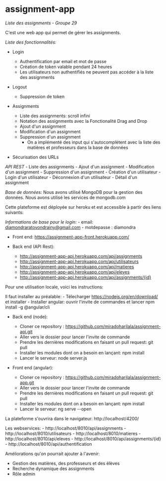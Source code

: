 # assignment-app
*Liste des assignments - Groupe 29*

C'est une web app qui permet de gérer les assignments.

*Liste des fonctionnalités:*

- Login
    - Authentification par email et mot de passe
    - Création de token valable pendant 24 heures
    - Les utilisateurs non authentifiés ne peuvent pas accéder à la liste des assignments

- Logout
    - Suppression de token

- Assignments
    - Liste des assignments: scroll infini
    - Notation des assignments avec la Fonctionalité Drag and Drop
    - Ajout d'un assignment
    - Modification d'un assignment
    - Suppression d'un assignment
        - On a implémenté des input qui s'autocomplètent avec la liste des matières et professeurs dans la base de données

- Sécurisation des URLs

*API REST*
    - Liste des assignments
    - Ajout d'un assignment
    - Modification d'un assignment
    - Suppression d'un assignment
    - Création d'un utilisateur 
    - Login d'un utilisateur
    - Déconnexion d'un utilisateur
    - Détail d'un assignment

*Base de données:* Nous avons utilisé MongoDB pour la gestion des données. Nous avons utilisé les services de mongodb.com

Cette plateforme est déployée sur heroku et est accessible à partir des liens suivants:

*Informations de base pour le login:*
    - email: diamondraratovondrainy@gmail.com
    - motdepasse : diamondra
    
- Front end:
    https://assignment-app-front.herokuapp.com/

- Back end (API Rest):
    - http://assignment-app-api.herokuapp.com/api/assignments
    - http://assignment-app-api.herokuapp.com/api/utilisateurs
    - http://assignment-app-api.herokuapp.com/api/matieres
    - http://assignment-app-api.herokuapp.com/api/eleves
    - http://assignment-app-api.herokuapp.com/api/assignments/{id}

Pour une utilisation locale, voici les instructions:

Il faut installer au préalable:
    - Télecharger https://nodejs.org/en/download/ et installer
    - Installer angular: ouvrir l'invite de commandes et lancer npm install -g @angular/cli

- Back end (node): 
    - Cloner ce repository : https://github.com/miradoharilala/assignment-api.git
    - Aller vers le dossier pour lancer l'invite de commande 
    - Prendre les dernières modifications en faisant un pull request: git pull
    - Installer les modules dont on a besoin en lançant: npm install
    - Lancer le serveur: node server.js

- Front end (angular): 
    - Cloner ce repository : https://github.com/miradoharilala/assignment-app.git
    - Aller vers le dossier pour lancer l'invite de commande 
    - Prendre les dernières modifications en faisant un pull request: git pull
    - Installer les modules dont on a besoin en lançant: npm install
    - Lancer le serveur: ng serve --open

La plateforme s'ouvrira dans le navigateur: http://localhost/4200/

Les webservices:
    - http://localhost/8010/api/assignments
    - http://localhost/8010/utilisateurs
    - http://localhost/8010/matieres
    - http://localhost/8010/api/eleves
    - http://localhost/8010/api/assignments/{id}
    - http://localhost/8010/api/authentification

Améliorations qu'on pourrait ajouter à l'avenir: 
- Gestion des matières, des professeurs et des élèves
- Recherche dynamique des assignments
- Rôle admin
 

